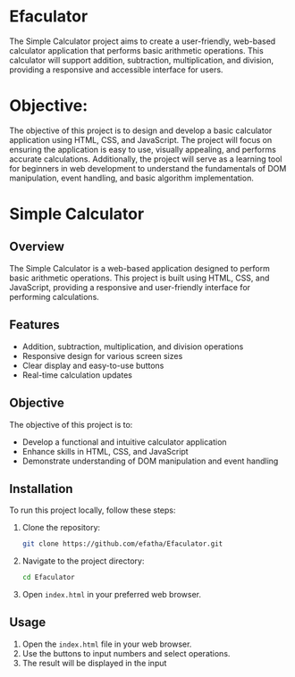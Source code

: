 # Efaculator
The Simple Calculator project aims to create a user-friendly, web-based calculator application that performs basic arithmetic operations. This calculator will support addition, subtraction, multiplication, and division, providing a responsive and accessible interface for users.
# Objective:
The objective of this project is to design and develop a basic calculator application using HTML, CSS, and JavaScript. The project will focus on ensuring the application is easy to use, visually appealing, and performs accurate calculations. Additionally, the project will serve as a learning tool for beginners in web development to understand the fundamentals of DOM manipulation, event handling, and basic algorithm implementation.
# Simple Calculator

## Overview

The Simple Calculator is a web-based application designed to perform basic arithmetic operations. This project is built using HTML, CSS, and JavaScript, providing a responsive and user-friendly interface for performing calculations.

## Features

- Addition, subtraction, multiplication, and division operations
- Responsive design for various screen sizes
- Clear display and easy-to-use buttons
- Real-time calculation updates

## Objective

The objective of this project is to:
- Develop a functional and intuitive calculator application
- Enhance skills in HTML, CSS, and JavaScript
- Demonstrate understanding of DOM manipulation and event handling

## Installation

To run this project locally, follow these steps:

1. Clone the repository:
    ```bash
    git clone https://github.com/efatha/Efaculator.git
    ```
2. Navigate to the project directory:
    ```bash
    cd Efaculator
    ```
3. Open `index.html` in your preferred web browser.

## Usage

1. Open the `index.html` file in your web browser.
2. Use the buttons to input numbers and select operations.
3. The result will be displayed in the input
